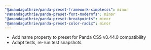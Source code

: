 ```yaml
---
"@amandaguthrie/panda-preset-framework-simplecss": minor
"@amandaguthrie/panda-preset-font-modernfs": minor
"@amandaguthrie/panda-preset-breakpoints": minor
"@amandaguthrie/panda-preset-color-radix": minor
---
```


* Add name property to preset for Panda CSS v0.44.0 compatibility
* Adapt tests, re-run test snapshots
